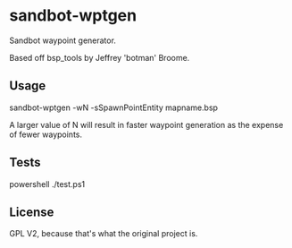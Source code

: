 
sandbot-wptgen
==============
Sandbot waypoint generator.

Based off bsp_tools by Jeffrey 'botman' Broome.


Usage
-----
sandbot-wptgen -wN -sSpawnPointEntity mapname.bsp

A larger value of N will result in faster waypoint generation as the expense of fewer waypoints.


Tests
-----
powershell ./test.ps1


License
-------
GPL V2, because that's what the original project is.
